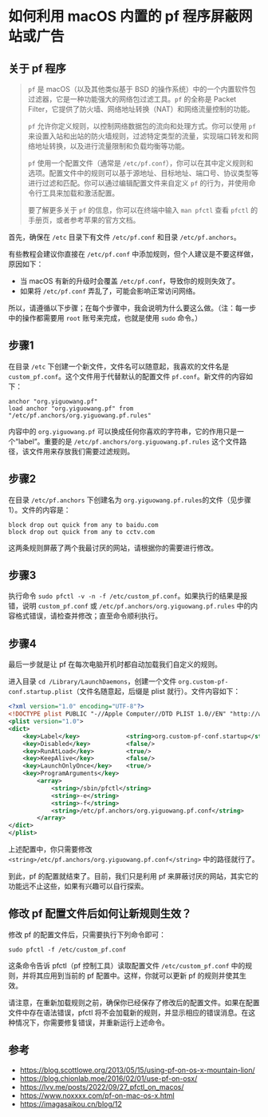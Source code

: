 # 如何利用 macOS 内置的 pf 程序屏蔽网站或广告

## 关于 pf 程序

> `pf` 是 macOS（以及其他类似基于 BSD 的操作系统）中的一个内置软件包过滤器，它是一种功能强大的网络包过滤工具。`pf` 的全称是 Packet Filter，它提供了防火墙、网络地址转换（NAT）和网络流量控制的功能。
>
> `pf` 允许你定义规则，以控制网络数据包的流向和处理方式。你可以使用 `pf` 来设置入站和出站的防火墙规则，过滤特定类型的流量，实现端口转发和网络地址转换，以及进行流量限制和负载均衡等功能。
>
> `pf` 使用一个配置文件（通常是 `/etc/pf.conf`），你可以在其中定义规则和选项。配置文件中的规则可以基于源地址、目标地址、端口号、协议类型等进行过滤和匹配。你可以通过编辑配置文件来自定义 `pf` 的行为，并使用命令行工具来加载和激活配置。
>
> 要了解更多关于 `pf` 的信息，你可以在终端中输入 `man pfctl` 查看 `pfctl` 的手册页，或者参考苹果的官方文档。
 
首先，确保在 `/etc` 目录下有文件 `/etc/pf.conf` 和目录 `/etc/pf.anchors`。

有些教程会建议你直接在 `/etc/pf.conf` 中添加规则，但个人建议是不要这样做，原因如下：

* 当 macOS 有新的升级时会覆盖 `/etc/pf.conf`，导致你的规则失效了。
* 如果将 `/etc/pf.conf` 弄乱了，可能会影响正常访问网络。

所以，请遵循以下步骤；在每个步骤中，我会说明为什么要这么做。（注：每一步中的操作都需要用 `root` 账号来完成，也就是使用 `sudo` 命令。）

## 步骤1

在目录 `/etc` 下创建一个新文件，文件名可以随意起，我喜欢的文件名是 `custom_pf.conf`。这个文件用于代替默认的配置文件 `pf.conf`。新文件的内容如下：

```
anchor "org.yiguowang.pf"
load anchor "org.yiguowang.pf" from "/etc/pf.anchors/org.yiguowang.pf.rules"
```
内容中的 `org.yiguowang.pf` 可以换成任何你喜欢的字符串，它的作用只是一个“label“。重要的是 `/etc/pf.anchors/org.yiguowang.pf.rules` 这个文件路径，该文件用来存放我们需要过滤规则。

## 步骤2

在目录 `/etc/pf.anchors` 下创建名为 `org.yiguowang.pf.rules`的文件（见步骤1）。文件的内容是：

```
block drop out quick from any to baidu.com
block drop out quick from any to cctv.com
```
这两条规则屏蔽了两个我最讨厌的网站，请根据你的需要进行修改。

## 步骤3

执行命令 `sudo pfctl -v -n -f /etc/custom_pf.conf`。如果执行的结果是报错，说明 `custom_pf.conf` 或 `/etc/pf.anchors/org.yiguowang.pf.rules` 中的内容格式错误，请检查并修改；直至命令顺利执行。

## 步骤4

最后一步就是让 pf 在每次电脑开机时都自动加载我们自定义的规则。

进入目录 `cd /Library/LaunchDaemons`，创建一个文件 `org.custom-pf-conf.startup.plist`（文件名随意起，后缀是 plist 就行）。文件内容如下：

```xml
<?xml version="1.0" encoding="UTF-8"?>
<!DOCTYPE plist PUBLIC "-//Apple Computer//DTD PLIST 1.0//EN" "http://www.apple.com/DTDs/PropertyList-1.0.dtd">
<plist version="1.0">
<dict>
    <key>Label</key>             <string>org.custom-pf-conf.startup</string>
    <key>Disabled</key>          <false/>
    <key>RunAtLoad</key>         <true/>
    <key>KeepAlive</key>         <false/>
    <key>LaunchOnlyOnce</key>    <true/>
    <key>ProgramArguments</key>
        <array>
            <string>/sbin/pfctl</string>
            <string>-e</string>
            <string>-f</string>
            <string>/etc/pf.anchors/org.yiguowang.pf.conf</string>
        </array>
</dict>
</plist>
```
上述配置中，你只需要修改 `<string>/etc/pf.anchors/org.yiguowang.pf.conf</string>` 中的路径就行了。

到此，pf 的配置就结束了。目前，我们只是利用 pf 来屏蔽讨厌的网站，其实它的功能远不止这些，如果有兴趣可以自行探索。

## 修改 pf 配置文件后如何让新规则生效？

修改 pf 的配置文件后，只需要执行下列命令即可：

```
sudo pfctl -f /etc/custom_pf.conf
```
这条命令告诉 pfctl（pf 控制工具）读取配置文件 `/etc/custom_pf.conf` 中的规则，并将其应用到当前的 pf 配置中。这样，你就可以更新 pf 的规则并使其生效。

请注意，在重新加载规则之前，确保你已经保存了修改后的配置文件。如果在配置文件中存在语法错误，pfctl 将不会加载新的规则，并显示相应的错误消息。在这种情况下，你需要修复错误，并重新运行上述命令。

## 参考

* https://blog.scottlowe.org/2013/05/15/using-pf-on-os-x-mountain-lion/
* https://blog.chionlab.moe/2016/02/01/use-pf-on-osx/
* https://lvv.me/posts/2022/09/27_pfctl_on_macos/
* https://www.noxxxx.com/pf-on-mac-os-x.html
* https://imagasaikou.cn/blog/12
